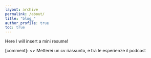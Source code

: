 ```yaml
---
layout: archive
permalink: /about/
title: "blog_"
author_profile: true
toc: true
---
```


Here I will insert a mini resume!

[comment]: <> Metterei un cv riassunto, e tra le esperienze il podcast